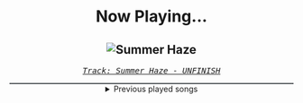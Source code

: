 <div align="center"> 
<h1>Now Playing...</h1>

![Summer Haze](https://i.scdn.co/image/ab67616d00001e02f24b62ab08f084113793c228)
--
_<samp><a href="https://open.spotify.com/track/6giJgMQDuF8dw2Li3xSep8">Track: Summer Haze - UNFINISH</a></samp>_

<div style="border: 1px #4B5054 solid"></div>
<details>
  <summary>
    Previous played songs
  </summary>
  <table>
    <thead>
      <tr>
        <th>
          Artist
        </th>
        <th>
          Song
        </th>
        <th>
          Link
        </th>
      </tr>
    </thead>
    <tbody>
      <tr><td>UNFINISH</td><td>Summer Haze</td><td><a href="https://open.spotify.com/track/6giJgMQDuF8dw2Li3xSep8">https://open.spotify.com/track/6giJgMQDuF8dw2Li3xSep8</a></td></tr><tr><td>UNFINISH</td><td>Trickster</td><td><a href="https://open.spotify.com/track/13TInsCwyWDy7cWQjHbk5x">https://open.spotify.com/track/13TInsCwyWDy7cWQjHbk5x</a></td></tr><tr><td>UNFINISH</td><td>Fickle Violet</td><td><a href="https://open.spotify.com/track/51VW5IG3gvNgaIPNnAgc7W">https://open.spotify.com/track/51VW5IG3gvNgaIPNnAgc7W</a></td></tr><tr><td>UNFINISH</td><td>Heavy Hitter (Slowed)</td><td><a href="https://open.spotify.com/track/2Q7G6D2K4sxdC0Ktc1hCzB">https://open.spotify.com/track/2Q7G6D2K4sxdC0Ktc1hCzB</a></td></tr><tr><td>UNFINISH</td><td>Bad Intern</td><td><a href="https://open.spotify.com/track/73KcJ1raGdaTw1Pjgeci5C">https://open.spotify.com/track/73KcJ1raGdaTw1Pjgeci5C</a></td></tr><tr><td>UNFINISH</td><td>Bad Intern - Nasty</td><td><a href="https://open.spotify.com/track/5b2lKdOx7d6maCQmMkrM1k">https://open.spotify.com/track/5b2lKdOx7d6maCQmMkrM1k</a></td></tr><tr><td>UNFINISH</td><td>Who stole my Lemonade? Daisy</td><td><a href="https://open.spotify.com/track/6XD4vlWiOANH0KlJ5Cph7G">https://open.spotify.com/track/6XD4vlWiOANH0KlJ5Cph7G</a></td></tr><tr><td>UNFINISH</td><td>Milky Oblivion</td><td><a href="https://open.spotify.com/track/6BnysfjOfhWrLkZqz84e5U">https://open.spotify.com/track/6BnysfjOfhWrLkZqz84e5U</a></td></tr><tr><td>UNFINISH</td><td>Soundcell No.9</td><td><a href="https://open.spotify.com/track/5KwikcrmVtRiReoMVMJgUb">https://open.spotify.com/track/5KwikcrmVtRiReoMVMJgUb</a></td></tr><tr><td>UNFINISH</td><td>Splash Syndrome</td><td><a href="https://open.spotify.com/track/1yQrs0Q9JZYsIME5uoqnBG">https://open.spotify.com/track/1yQrs0Q9JZYsIME5uoqnBG</a></td></tr><tr><td>UNFINISH</td><td>Black Hole - Smother</td><td><a href="https://open.spotify.com/track/2yPjdfbCsvOUvo5bJfeBsy">https://open.spotify.com/track/2yPjdfbCsvOUvo5bJfeBsy</a></td></tr><tr><td>UNFINISH</td><td>Bad Aunt (Smother)</td><td><a href="https://open.spotify.com/track/7savLRK5f2vubQgrWHm7in">https://open.spotify.com/track/7savLRK5f2vubQgrWHm7in</a></td></tr><tr><td>UNFINISH</td><td>Beer,Beach,Better</td><td><a href="https://open.spotify.com/track/3TYi397oCeee76eEfDBwnM">https://open.spotify.com/track/3TYi397oCeee76eEfDBwnM</a></td></tr><tr><td>UNFINISH</td><td>Bad Sister - Nasty</td><td><a href="https://open.spotify.com/track/2SAIvpLmsH5bfQg3H5gAZ8">https://open.spotify.com/track/2SAIvpLmsH5bfQg3H5gAZ8</a></td></tr><tr><td>UNFINISH</td><td>input(Fever)</td><td><a href="https://open.spotify.com/track/1ltNv20wn3Oor437rZQixr">https://open.spotify.com/track/1ltNv20wn3Oor437rZQixr</a></td></tr><tr><td>UNFINISH</td><td>CTRL - Acoustic Version</td><td><a href="https://open.spotify.com/track/4VHsot1umFOAatTlpCFGYE">https://open.spotify.com/track/4VHsot1umFOAatTlpCFGYE</a></td></tr><tr><td>UNFINISH</td><td>Guilty Mage</td><td><a href="https://open.spotify.com/track/65zU39IriLi889nKwURQvn">https://open.spotify.com/track/65zU39IriLi889nKwURQvn</a></td></tr><tr><td>UNFINISH</td><td>Bad Sphinx - Smother</td><td><a href="https://open.spotify.com/track/353x3G4JKW8aSTp8xs4biA">https://open.spotify.com/track/353x3G4JKW8aSTp8xs4biA</a></td></tr><tr><td>UNFINISH</td><td>Guilty Isekai</td><td><a href="https://open.spotify.com/track/5qOKLl4zoEutlZoxe6xXjm">https://open.spotify.com/track/5qOKLl4zoEutlZoxe6xXjm</a></td></tr><tr><td>UNFINISH</td><td>T.K.O</td><td><a href="https://open.spotify.com/track/2OxxxkWahBgIYgy9dUcppD">https://open.spotify.com/track/2OxxxkWahBgIYgy9dUcppD</a></td></tr>
    </tbody>
  </table>
</details>

</div>
